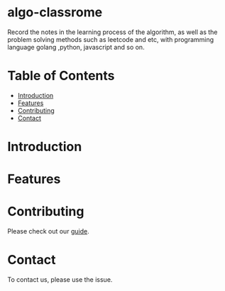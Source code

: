 # algo-classrome #

Record the notes in the learning process of the algorithm, as well as the problem solving methods such as leetcode and etc, with programming language golang ,python, javascript and so on.

# Table of Contents #

- [Introduction](#introduction)
- [Features](#features)
- [Contributing](#contributing)
- [Contact](#contact)

# Introduction #

# Features #

# Contributing #

Please check out our [guide](docs/CONTRIBUTING.md).

# Contact #

To contact us, please use the issue.
